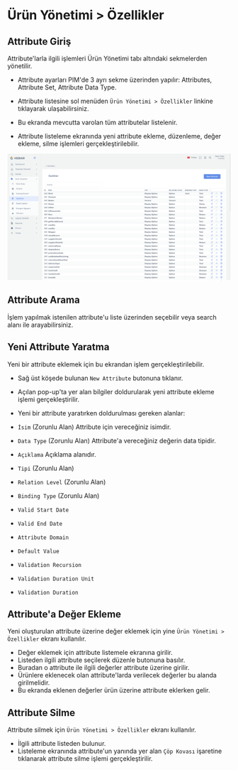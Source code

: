 
# Ürün Yönetimi > Özellikler

## Attribute Giriş

Attribute'larla ilgili işlemleri Ürün Yönetimi tabı altındaki sekmelerden yönetilir. 

* Attribute ayarları PIM'de 3 ayrı sekme üzerinden yapılır: Attributes, Attribute Set, Attribute Data Type.
* Attribute listesine sol menüden `Ürün Yönetimi > Özellikler` linkine tıklayarak ulaşabilirsiniz.

  
* Bu ekranda mevcutta varolan tüm attributelar listelenir.
* Attribute listeleme ekranında yeni attribute ekleme, düzenleme, değer ekleme, silme işlemleri gerçekleştirilebilir.

![screenshot](../../../m/hub/pim/attribute-list.png )

## Attribute Arama

İşlem yapılmak istenilen attribute'u liste üzerinden seçebilir veya search alanı ile arayabilirsiniz. 

## Yeni Attribute Yaratma

Yeni  bir attribute eklemek için bu ekrandan işlem gerçekleştirilebilir. 

* Sağ üst köşede bulunan `New Attribute` butonuna tıklanır.
* Açılan pop-up'ta yer alan bilgiler doldurularak yeni attribute ekleme işlemi gerçekleştirilir.

* Yeni bir attribute yaratırken doldurulması gereken alanlar:
*   `İsim` (Zorunlu Alan) Attribute için vereceğiniz isimdir. 
*   `Data Type` (Zorunlu Alan) Attribute'a vereceğiniz değerin data tipidir. 
*   `Açıklama` Açıklama alanıdır. 
*   `Tipi` (Zorunlu Alan) 
*   `Relation Level` (Zorunlu Alan)
*   `Binding Type` (Zorunlu Alan)
*   `Valid Start Date` 
*   `Valid End Date`
*   `Attribute Domain`
*   `Default Value`
*   `Validation Recursion`
*   `Validation Duration Unit`
*   `Validation Duration`


## Attribute'a Değer Ekleme 

Yeni oluşturulan attribute üzerine değer eklemek için yine `Ürün Yönetimi > Özellikler` ekranı kullanılır. 

* Değer eklemek için attribute listemele ekranına girilir.
* Listeden ilgili attribute seçilerek düzenle butonuna basılır.
* Buradan o attribute ile ilgili değerler attribute üzerine girilir.
* Ürünlere eklenecek olan attribute'larda verilecek değerler bu alanda girilmelidir.
* Bu ekranda eklenen değerler ürün üzerine attribute eklerken gelir.

## Attribute Silme

Attribute silmek için `Ürün Yönetimi > Özellikler` ekranı kullanılır. 

* İlgili attribute listeden bulunur.
* Listeleme ekranında attribute'un yanında yer alan `Çöp Kovası` işaretine tıklanarak attribute silme işlemi gerçekleştirilir.

  

  

